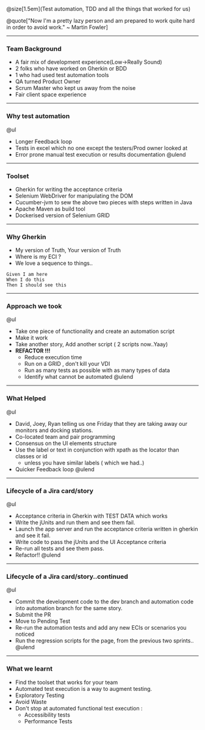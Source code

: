 @size[1.5em](Test automation, TDD and all the things that worked for us)

@quote["Now I'm a pretty lazy person and am prepared to work quite hard in order to avoid work." ~ Martin Fowler]

---

### Team Background

- A fair mix of development experience(Low->Really Sound)
- 2 folks who have worked on Gherkin or BDD
- 1 who had used test automation tools
- QA turned Product Owner
- Scrum Master who kept us away from the noise
- Fair client space experience

---
### Why test automation
@ul
- Longer Feedback loop
- Tests in excel which no one except the testers/Prod owner looked at
- Error prone manual test execution or results documentation
@ulend
---
### Toolset

- Gherkin for writing the acceptance criteria
- Selenium WebDriver for manipulating the DOM
- Cucumber-jvm to sew the above two pieces with steps written in Java
- Apache Maven as build tool
- Dockerised version of Selenium GRID

---
### Why Gherkin
- My version of Truth, Your version of Truth
- Where is my ECI ?
- We love a sequence to things..
```
Given I am here
When I do this
Then I should see this
```
---
### Approach we took
@ul
- Take one piece of functionality and create an automation script
- Make it work
- Take another story, Add another script ( 2 scripts now..Yaay)
- **REFACTOR !!!**
  - Reduce execution time
  - Run on a GRID , don't kill your VDI
  - Run as many tests as possible with as many types of data
  - Identify what cannot be automated
@ulend
---
### What Helped
@ul
- David, Joey, Ryan telling us one Friday that they are taking away our monitors and docking stations.
- Co-located team and pair programming
- Consensus on the UI elements structure
- Use the label or text in conjunction with xpath as the locator than classes or id
  - unless you have similar labels ( which we had..)
- Quicker Feedback loop
@ulend
---
### Lifecycle of a Jira card/story
@ul
- Acceptance criteria in Gherkin with TEST DATA which works
- Write the jUnits and run them and see them fail.
- Launch the app server and run the acceptance criteria written in gherkin and see it fail.
- Write code to pass the jUnits and the UI Acceptance criteria
- Re-run all tests and see them pass.
- Refactor!!
@ulend
---
### Lifecycle of a Jira card/story..continued
@ul
- Commit the development code to the dev branch and automation code into automation branch for the same story.
- Submit the PR
- Move to Pending Test
- Re-run the automation tests and add any new ECIs or scenarios you noticed
- Run the regression scripts for the page, from the previous two sprints..
@ulend
---

### What we learnt
- Find the toolset that works for your team
- Automated test execution is a way to augment testing.
- Exploratory Testing  
- Avoid Waste
- Don't stop at automated functional test execution :
  - Accessibility tests
  - Performance Tests
